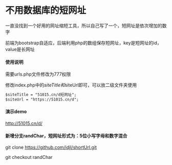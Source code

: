 # 不用数据库的短网址

一直没找到一个好用的网址缩短工具，所以自己写了一个，短网址是依次增加的数字

前端为bootstrap自适应，后端利用php的数组保存短网址，key是短网址的id，value是长网址


#### 使用说明

需要urls.php文件修改为777权限

修改index.php中的$siteTitle和$siteUrl即可，可以放二级文件夹使用

```html
$siteTitle = "51015.cn/d短网址";
$siteUrl = "https://51015.cn/d";
```

#### 演示demo

http://51015.cn/d/

#### 新增分支randChar，短网址形式为：5位小写字母和数字混合

git clone https://github.com/idjl/shortUrl.git

git checkout randChar

